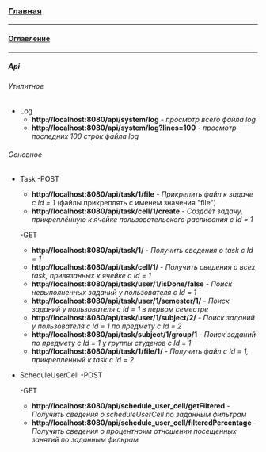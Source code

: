 ### [Главная](../README.md)
***
#### [Оглавление](main.md)
***
##### Api

###### Утилитное

- Log
    - **http://localhost:8080/api/system/log** - *просмотр всего файла log*
    - **http://localhost:8080/api/system/log?lines=100** - *просмотр последних 100 строк файла log*
    
###### Основное
- Task
    -POST
    - **http://localhost:8080/api/task/1/file** - *Прикрепить файл к задаче с Id = 1* (файлы прикреплять с именем значения "file")
    - **http://localhost:8080/api/task/cell/1/create** - *Создаёт задачу, прикреплённую к ячейке пользовательского расписания с Id = 1*
    
    -GET
    - **http://localhost:8080/api/task/1/** - *Получить сведения о task c Id = 1*
    - **http://localhost:8080/api/task/cell/1/** - *Получить сведения о всех task, привязанных к ячейке с Id = 1*
    - **http://localhost:8080/api/task/user/1/isDone/false** - *Поиск невыполненных заданий у пользователя с Id = 1*
    - **http://localhost:8080/api/task/user/1/semester/1/** - *Поиск заданий у пользователя с Id = 1 в первом семестре*
    - **http://localhost:8080/api/task/user/1/subject/2/** - *Поиск заданий у пользователя с Id = 1 по предмету с Id = 2*
    - **http://localhost:8080/api/task/subject/1/group/1** - *Поиск заданий по предмету с Id = 1 у группы студенов с Id = 1*  
    - **http://localhost:8080/api/task/1/file/1/** - *Получить файл с Id = 1, прикрепленный к task c Id = 2*
    
- ScheduleUserCell
    -POST
    
    -GET
    - **http://localhost:8080/api/schedule_user_cell/getFiltered** - *Получить сведения о scheduleUserCell по заданным фильтрам*
    - **http://localhost:8080/api/schedule_user_cell/filteredPercentage** - *Получить сведения о процентноим отношении посещенных занятий по заданным фильрам*

    